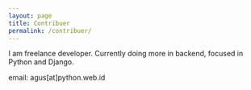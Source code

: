 ```yaml
---
layout: page
title: Contribuer
permalink: /contribuer/
---
```


I am freelance developer. Currently doing more in backend, focused in Python and Django.

email: agus[at]python.web.id
